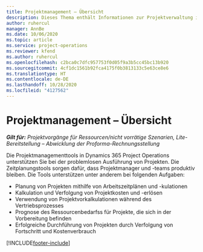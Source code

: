 ```yaml
---
title: Projektmanagement – Übersicht
description: Dieses Thema enthält Informationen zur Projektverwaltung in Dynamics 365 Project Operations.
author: ruhercul
manager: AnnBe
ms.date: 10/06/2020
ms.topic: article
ms.service: project-operations
ms.reviewer: kfend
ms.author: ruhercul
ms.openlocfilehash: c2bca0c7dfc957753f0d05f9a3b5cc45bc13b920
ms.sourcegitcommit: 4cf1dc1561b92fca4175f0b3813133c5e63ce8e6
ms.translationtype: HT
ms.contentlocale: de-DE
ms.lasthandoff: 10/28/2020
ms.locfileid: "4127562"
---
```

# <a name="project-management-overview"></a>Projektmanagement – Übersicht

_**Gilt für:** Projektvorgänge für Ressourcen/nicht vorrätige Szenarien, Lite-Bereitstellung – Abwicklung der Proforma-Rechnungsstellung_

Die Projektmanagementtools in Dynamics 365 Project Operations unterstützen Sie bei der problemlosen Ausführung von Projekten. Die Zeitplanungstools sorgen dafür, dass Projektmanager und -teams produktiv bleiben. Die Tools unterstützen unter anderem bei folgenden Aufgaben:

- Planung von Projekten mithilfe von Arbeitszeitplänen und -kulationen
- Kalkulation und Verfolgung von Projektkosten und -erlösen
- Verwendung von Projektvorkalkulationen während des Vertriebsprozesses
- Prognose des Ressourcenbedarfss für Projekte, die sich in der Vorbereitung befinden
- Erfolgreiche Durchführung von Projekten durch Verfolgung von Fortschritt und Kostenverbrauch


[!INCLUDE[footer-include](../includes/footer-banner.md)]